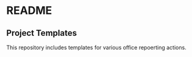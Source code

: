 # README

## Project Templates


This repository includes templates for various office repoerting
actions.

